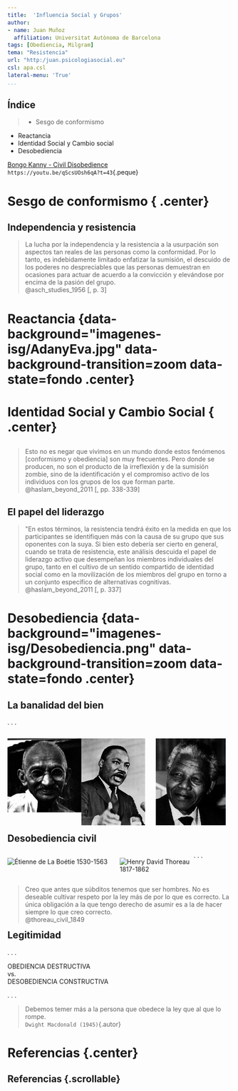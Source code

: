 ```yaml
---
title:  'Influencia Social y Grupos'
author:
- name: Juan Muñoz
  affiliation: Universitat Autònoma de Barcelona
tags: [Obediencia, Milgram]
tema: "Resistencia"
url: "http:/juan.psicologiasocial.eu"
csl: apa.csl
lateral-menu: 'True'
...
```


## Índice

>* Sesgo de conformismo
* Reactancia
* Identidad Social y Cambio social
* Desobediencia

[Bongo Kanny - Civil Disobedience](https://youtu.be/qScsUOsh6qA?t=43)\
`https://youtu.be/qScsUOsh6qA?t=43`{.peque}

# Sesgo de conformismo { .center}

<!-- ## Sesgo de conformismo

![Representación del experimento de Asch en libros de texto de Psicología Social](imagenes-isg/Friend-Asch.png)\
@friend_puzzling_1990 -->

## Independencia y resistencia

>La lucha por la independencia y la resistencia a la usurpación son aspectos tan reales de las personas como la conformidad. Por lo tanto, es indebidamente limitado enfatizar la sumisión, el descuido de los poderes no despreciables que las personas demuestran en ocasiones para actuar de acuerdo a la convicción y elevándose por encima de la pasión del grupo.\
@asch_studies_1956 [, p. 3]

# Reactancia {data-background="imagenes-isg/AdanyEva.jpg"   data-background-transition=zoom data-state=fondo .center}

<!-- Adan y Eva, Rubens -->

<!-- ![](imagenes-isg/Reactance.jpg) -->


# Identidad Social y Cambio Social { .center}

##

>Esto no es negar que vivimos en un mundo donde estos fenómenos [conformismo y obediencia] son muy frecuentes. Pero donde se producen, no son el producto de la irreflexión y de la sumisión zombie, sino de la identificación y el compromiso activo de los individuos con los grupos de los que forman parte.\
@haslam_beyond_2011 [, pp. 338-339]

## El papel del liderazgo

>"En estos términos, la resistencia tendrá éxito en la medida en que los participantes se identifiquen más con la causa de su grupo que sus oponentes con la suya. Si bien esto debería ser cierto en general, cuando se trata de resistencia, este análisis descuida el papel de liderazgo activo que desempeñan los miembros individuales del grupo, tanto en el cultivo de un sentido compartido de identidad social como en la movilización de los miembros del grupo en torno a un conjunto específico de alternativas cognitivas.\
@haslam_beyond_2011 [, p. 337]

# Desobediencia {data-background="imagenes-isg/Desobediencia.png"   data-background-transition=zoom data-state=fondo .center}

## La banalidad del bien

. . .


<div id="column1" style="float:left; margin:0; width:33%;">

![Mahatma Gandhi](imagenes-isg/Gandhi.jpg)

</div>

<div id="column1" style="float:left; margin:0; width:33%;">

![Martin Luther King](imagenes-isg/MartinLuther.jpg)

</div>

<div id="column1" style="float:left; margin:0; width:33%;">

![Nelson Mandela](imagenes-isg/Mandela.jpg)

</div>


## Desobediencia civil


<div id="column1" style="float:left; margin:0; width:50%;">

![Étienne de La Boétie\
1530-1563](imagenes-isg/LaBoetie.jpg)

</div>

<div id="column1" style="float:left; margin:0; width:33%;">

![Henry David Thoreau\
1817-1862](imagenes-isg/Thoreau.jpg)

</div>

. . .

<div id="column1" style="float:left; margin:0; width:100%;">

>Creo que antes que súbditos tenemos que ser hombres. No es deseable cultivar respeto por la ley más de por lo que es correcto. La única obligación a la que tengo derecho de asumir es a la de hacer siempre lo que creo correcto.\
@thoreau_civil_1849

</div>

<!--
. . .


-->

## Legitimidad


<!--

>* Legitimidad del sistema en que reside la autoridad
* Legitimidad de la autoridad
* Legitimidad de las demandas

###### @passini_authority_2009


-->

. . .

OBEDIENCIA DESTRUCTIVA\
vs.\
DESOBEDIENCIA CONSTRUCTIVA

. . .

>Debemos temer más a la persona que obedece la ley que al que lo rompe.\
`Dwight Macdonald (1945)`{.autor}

# Referencias {.center}

## Referencias {.scrollable}
